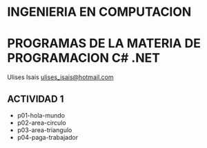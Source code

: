 # INGENIERIA EN COMPUTACION 
#  PROGRAMAS DE LA MATERIA DE PROGRAMACION C# .NET

Ulises Isais
ulises_isais@hotmail.com
## ACTIVIDAD 1
-   p01-hola-mundo
-   p02-area-circulo
-   p03-area-triangulo
-   p04-paga-trabajador 